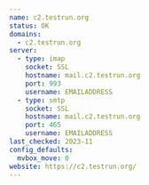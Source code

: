 ```yaml
---
name: c2.testrun.org
status: OK
domains: 
  - c2.testrun.org
server:
  - type: imap
    socket: SSL
    hostname: mail.c2.testrun.org
    port: 993
    username: EMAILADDRESS
  - type: smtp
    socket: SSL
    hostname: mail.c2.testrun.org
    port: 465
    username: EMAILADDRESS
last_checked: 2023-11
config_defaults:
  mvbox_move: 0
website: https://c2.testrun.org/
---
```

